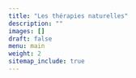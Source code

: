 ```yaml
---
title: "Les thérapies naturelles"
description: ""
images: []
draft: false
menu: main
weight: 2
sitemap_include: true
---
```

